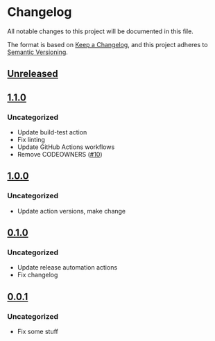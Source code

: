 # Changelog
All notable changes to this project will be documented in this file.

The format is based on [Keep a Changelog](https://keepachangelog.com/en/1.0.0/),
and this project adheres to [Semantic Versioning](https://semver.org/spec/v2.0.0.html).

## [Unreleased]

## [1.1.0]
### Uncategorized
- Update build-test action
- Fix linting
- Update GitHub Actions workflows
- Remove CODEOWNERS ([#10](https://github.com/MetaMask/actions-test-repo/pull/10))

## [1.0.0]
### Uncategorized
- Update action versions, make change

## [0.1.0]
### Uncategorized
- Update release automation actions
- Fix changelog

## [0.0.1]
### Uncategorized
- Fix some stuff

[Unreleased]: https://github.com/MetaMask/actions-test-repo/compare/v1.1.0...HEAD
[1.1.0]: https://github.com/MetaMask/actions-test-repo/compare/v1.0.0...v1.1.0
[1.0.0]: https://github.com/MetaMask/actions-test-repo/compare/v0.1.0...v1.0.0
[0.1.0]: https://github.com/MetaMask/actions-test-repo/compare/v0.0.1...v0.1.0
[0.0.1]: https://github.com/MetaMask/actions-test-repo/releases/tag/v0.0.1
